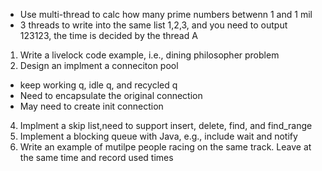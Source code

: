 * Use multi-thread to calc how many prime numbers betwenn 1 and 1 mil
* 3 threads to write into the same list 1,2,3, and you need to output 123123, the time is decided by the thread A
1. Write a livelock code example, i.e., dining philosopher problem
3. Design an implment a conneciton pool 
  * keep working q, idle q, and recycled q
  * Need to encapsulate the original connection
  * May need to create init connection
4. Implment a skip list,need to support insert, delete, find, and find_range
5. Implement a blocking queue with Java, e.g., include wait and notify
1. Write an example of mutilpe people racing on the same track. Leave at the same time and record used times
